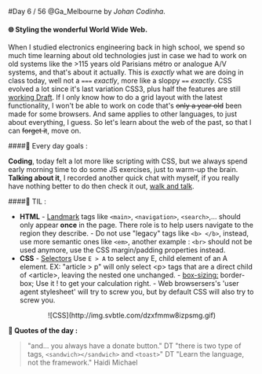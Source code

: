 #Day 6 / 56
@Ga_Melbourne by *Johan Codinha*.  

#### :globe_with_meridians: Styling the wonderful World Wide Web.
When I studied electronics engineering back in high school, we spend so much time learning about old technologies just in case we had to work on old systems like the >115 years old Parisians métro or analogue A/V systems, and that's about it actually.
This is _exactly_ what we are doing in class today, well not a `===` _exactly_, more like a sloppy `==` _exactly_. CSS evolved a lot since it's last variation CSS3, plus half the features are still [working Draft](https://en.wikipedia.org/wiki/Cascading_Style_Sheets#CSS_3). If I only know how to do a grid layout with the latest functionality, I won't be able to work on code that's ~~only a year old~~ been made for some browsers. And same applies to other languages, to just about everything, I guess. So let's learn about the web of the past, so that I can ~~forget it~~, move on.

####:dart: Every day goals :  

**Coding**, today felt a lot more like scripting with CSS, but we always spend early morning time to do some JS exercises, just to warm-up the brain.
**Talking about it**, I recorded another quick chat with myself, if you really have nothing better to do then check it out, [walk and talk](https://soundcloud.com/johan-c-819300950/walk-and-talk-day-6-58).

####:book: TIL :

- **HTML**
        - [Landmark](https://www.w3.org/TR/wai-aria/roles#landmark_roles) tags like `<main>`, `<navigation>`, `<search>`,… should only appear **once** in the page. There role is to help users navigate to the region they describe.
        - Do not use "legacy" tags like `<b> </b>`, instead, use more semantic ones like `<em>`, another example : `<br>` should not be used anymore, use the CSS margin/padding properties instead.
- **CSS**
        - [Selectors](https://developer.mozilla.org/en/docs/Web/Guide/CSS/Getting_started/Selectors)  Use `E > A` to select any E, child element of an A element. EX:  "article > p" will only select  <p\> tags that are a direct child of <article\>, leaving the nested one unchanged.
        - [box-sizing:](https://developer.mozilla.org/en/docs/Web/CSS/box-sizing) border-box; Use it ! to get your calculation right.
        - Web browsersers's 'user agent stylesheet' will try to screw you, but by default CSS will also try to screw you.  
        
<center>![CSS](http://img.svbtle.com/dzxfmmw8izpsmg.gif)</center>

**:shell: Quotes of the day :**
> "and... you always have a donate button." DT
> "there is two type of tags, `<sandwich></sandwich>` and `<toast>`" DT
> "Learn the language, not the framework." Haidi Michael